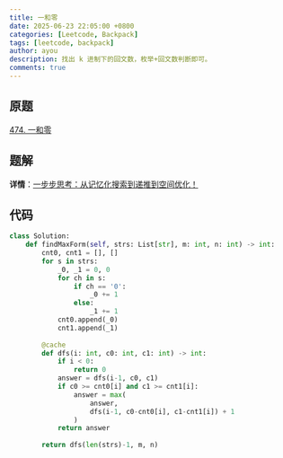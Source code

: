 ```yaml
---
title: 一和零
date: 2025-06-23 22:05:00 +0800
categories: [Leetcode, Backpack]
tags: [leetcode, backpack]
author: ayou
description: 找出 k 进制下的回文数，枚举+回文数判断即可。
comments: true
---
```


## 原题
[474. 一和零](https://leetcode.cn/problems/ones-and-zeroes/description/)

## 题解
**详情**：[一步步思考：从记忆化搜索到递推到空间优化！](https://leetcode.cn/problems/ones-and-zeroes/solutions/3038333/yi-bu-bu-si-kao-cong-ji-yi-hua-sou-suo-d-lqio)

## 代码
```python
class Solution:
    def findMaxForm(self, strs: List[str], m: int, n: int) -> int:
        cnt0, cnt1 = [], []
        for s in strs:
            _0, _1 = 0, 0
            for ch in s:
                if ch == '0':
                    _0 += 1
                else:
                    _1 += 1
            cnt0.append(_0)
            cnt1.append(_1)
        
        @cache
        def dfs(i: int, c0: int, c1: int) -> int:
            if i < 0:
                return 0
            answer = dfs(i-1, c0, c1)
            if c0 >= cnt0[i] and c1 >= cnt1[i]:
                answer = max(
                    answer,
                    dfs(i-1, c0-cnt0[i], c1-cnt1[i]) + 1
                )
            return answer
        
        return dfs(len(strs)-1, m, n)
```
